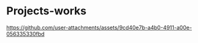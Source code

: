 # Projects-works



https://github.com/user-attachments/assets/9cd40e7b-a4b0-4911-a00e-056335330fbd

